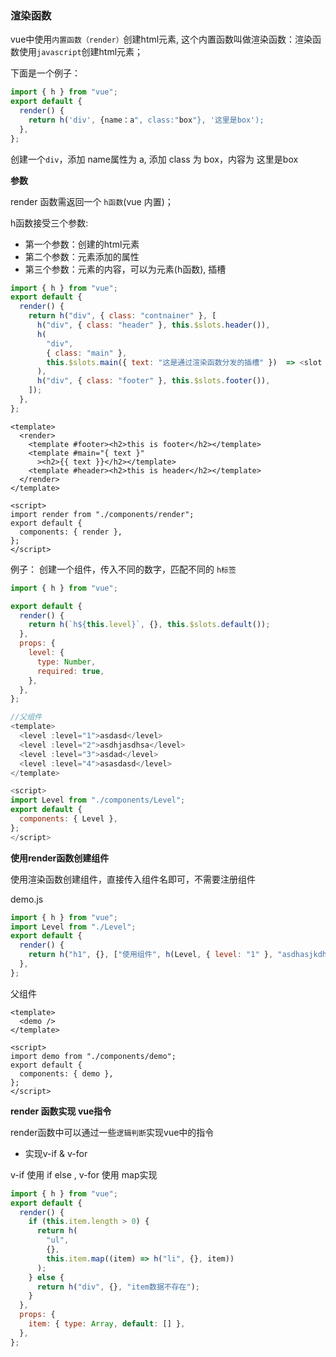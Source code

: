 ### 渲染函数

vue中使用`内置函数（render）`创建html元素, 这个内置函数叫做渲染函数：渲染函数使用`javascript`创建html元素；

下面是一个例子：

```js
import { h } from "vue";
export default {
  render() {
    return h('div', {name：a", class:"box"}, '这里是box');
  },
};

```

创建一个`div`，添加 name属性为 a, 添加 class 为 box，内容为 这里是box

**参数**

render 函数需返回一个 `h函数`(vue 内置)；

h函数接受三个参数:

* 第一个参数：创建的html元素
* 第二个参数：元素添加的属性
* 第三个参数：元素的内容，可以为元素(h函数),  插槽

```js
import { h } from "vue";
export default {
  render() {
    return h("div", { class: "contnainer" }, [
      h("div", { class: "header" }, this.$slots.header()),
      h(
        "div",
        { class: "main" },
        this.$slots.main({ text: "这是通过渲染函数分发的插槽" })  => <slot text="这是通过渲染函数分发的插槽"></slot>
      ),
      h("div", { class: "footer" }, this.$slots.footer()),
    ]);
  },
};

```

```vue
<template>
  <render>
    <template #footer><h2>this is footer</h2></template>
    <template #main="{ text }"
      ><h2>{{ text }}</h2></template>
    <template #header><h2>this is header</h2></template>
  </render>
</template>

<script>
import render from "./components/render";
export default {
  components: { render },
};
</script>
```

例子： 创建一个组件，传入不同的数字，匹配不同的 `h标签`

```js
import { h } from "vue";

export default {
  render() {
    return h(`h${this.level}`, {}, this.$slots.default());
  },
  props: {
    level: {
      type: Number,
      required: true,
    },
  },
};

//父组件
<template>
  <level :level="1">asdasd</level>
  <level :level="2">asdhjasdhsa</level>
  <level :level="3">asdad</level>
  <level :level="4">asasdasd</level>
</template>

<script>
import Level from "./components/Level";
export default {
  components: { Level },
};
</script>
```



**使用render函数创建组件**

使用渲染函数创建组件，直接传入组件名即可，不需要注册组件

demo.js

```js
import { h } from "vue";
import Level from "./Level";
export default {
  render() {
    return h("h1", {}, ["使用组件", h(Level, { level: "1" }, "asdhasjkdh")]);
  },
};

```

父组件

```vue
<template>
  <demo />
</template>

<script>
import demo from "./components/demo";
export default {
  components: { demo },
};
</script>
```



**render 函数实现 vue指令**

render函数中可以通过一些`逻辑判断`实现vue中的指令

* 实现v-if & v-for

v-if 使用 if else , v-for 使用 map实现

```js
import { h } from "vue";
export default {
  render() {
    if (this.item.length > 0) {
      return h(
        "ul",
        {},
        this.item.map((item) => h("li", {}, item))
      );
    } else {
      return h("div", {}, "item数据不存在");
    }
  },
  props: {
    item: { type: Array, default: [] },
  },
};
```

